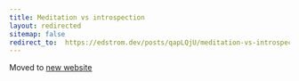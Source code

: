 ```yaml
---
title: Meditation vs introspection
layout: redirected
sitemap: false
redirect_to:  https://edstrom.dev/posts/qapLQjU/meditation-vs-introspection
---
```

Moved to [new website](https://edstrom.dev/posts/meditation-vs-introspection)
